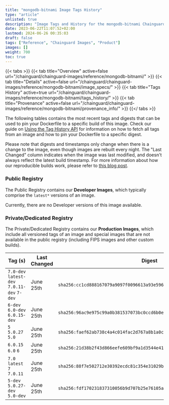 ```yaml
---
title: "mongodb-bitnami Image Tags History"
type: "article"
unlisted: true
description: "Image Tags and History for the mongodb-bitnami Chainguard Image"
date: 2023-06-22T11:07:52+02:00
lastmod: 2024-06-26 00:35:03
draft: false
tags: ["Reference", "Chainguard Images", "Product"]
images: []
weight: 700
toc: true
---
```


{{< tabs >}}
{{< tab title="Overview" active=false url="/chainguard/chainguard-images/reference/mongodb-bitnami/" >}}
{{< tab title="Details" active=false url="/chainguard/chainguard-images/reference/mongodb-bitnami/image_specs/" >}}
{{< tab title="Tags History" active=true url="/chainguard/chainguard-images/reference/mongodb-bitnami/tags_history/" >}}
{{< tab title="Provenance" active=false url="/chainguard/chainguard-images/reference/mongodb-bitnami/provenance_info/" >}}
{{</ tabs >}}

The following tables contains the most recent tags and digests that can be used to pin your Dockerfile to a specific build of this image. Check our guide on [Using the Tag History API](/chainguard/chainguard-images/using-the-tag-history-api/) for information on how to fetch all tags from an image and how to pin your Dockerfile to a specific digest.

Please note that digests and timestamps only change when there is a change to the image, even though images are rebuilt every night. The "Last Changed" column indicates when the image was last modified, and doesn't always reflect the latest build timestamp. For more information about how our reproducible builds work, please refer to [this blog post](https://www.chainguard.dev/unchained/reproducing-chainguards-reproducible-image-builds).

### Public Registry
The Public Registry contains our **Developer Images**, which typically comprise the `latest*` versions of an image.

Currently, there are no Developer versions of this image available.

### Private/Dedicated Registry
The Private/Dedicated Registry contains our **Production Images**, which include all versioned tags of an image and special images that are not available in the public registry (including FIPS images and other custom builds).

| Tag (s)                                      | Last Changed | Digest                                                                    |
|----------------------------------------------|--------------|---------------------------------------------------------------------------|
|  `7.0-dev` `latest-dev` `7.0.11-dev` `7-dev` | June 25th    | `sha256:cc1cd888167079a9097f0096613a93e596e0c90315f685dc5796c197ee288daa` |
|  `6-dev` `6.0-dev` `6.0.15-dev`              | June 25th    | `sha256:96ac9e975c99a0b381537073bc0ccd6b0ef57e97683d18e4a38a67be32bb5bd8` |
|  `5` `5.0.27` `5.0`                          | June 25th    | `sha256:faef62ab738c4a4c014fac2d767a8b1a0ca1b1ed61e602a82e7c92d72073e772` |
|  `6.0.15` `6.0` `6`                          | June 25th    | `sha256:21d38b2f43d866eefe609bf9a1d3544e41f6cb10dd10d61b9dde56277824dcb4` |
|  `7.0` `latest` `7` `7.0.11`                 | June 25th    | `sha256:88f7e502712e30392ecdc81c354e31029bfc07eddd9a596a7697b307bc273a47` |
|  `5-dev` `5.0.27-dev` `5.0-dev`              | June 25th    | `sha256:fdf170231837310056b9d707b25e76105a2b16078f817f715f1d205bb4cd4690` |


